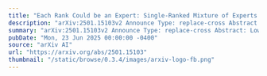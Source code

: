 ```yaml
---
title: "Each Rank Could be an Expert: Single-Ranked Mixture of Experts LoRA for Multi-Task Learning"
description: "arXiv:2501.15103v2 Announce Type: replace-cross Abstract: Low-Rank Adaptation (LoRA) is widely used for adapting large language models (LLMs) to specific domains due to its efficiency and modularity. Meanwhile, vanilla LoRA struggles with task conflicts in multi-task scenarios. Recent works adopt Mixture of Experts (MoE) by treating each LoRA module as an expert, thereby mitigating task interference through multiple specialized LoRA modules. While effective, these methods often isolate knowledge within individual tasks, failing to fully exploit the shared knowledge across related tasks. In this paper, we establish a connection between single LoRA and multi-LoRA MoE, integrating them into a unified framework. We demonstrate that the dynamic routing of multiple LoRAs is functionally equivalent to rank partitioning and block-level activation within a single LoRA. We further empirically demonstrate that finer-grained LoRA partitioning, within the same total and activated parameter constraints, leads to better performance gains across heterogeneous tasks. Building on these findings, we propose Single-ranked Mixture of Experts LoRA (textbf{SMoRA}), which embeds MoE into LoRA by textit{treating each rank as an independent expert}. With a textit{dynamic rank-wise activation} mechanism, SMoRA promotes finer-grained knowledge sharing while mitigating task conflicts. Experiments demonstrate that SMoRA activates fewer parameters yet achieves better performance in multi-task scenarios."
summary: "arXiv:2501.15103v2 Announce Type: replace-cross Abstract: Low-Rank Adaptation (LoRA) is widely used for adapting large language models (LLMs) to specific domains due to its efficiency and modularity. Meanwhile, vanilla LoRA struggles with task conflicts in multi-task scenarios. Recent works adopt Mixture of Experts (MoE) by treating each LoRA module as an expert, thereby mitigating task interference through multiple specialized LoRA modules. While effective, these methods often isolate knowledge within individual tasks, failing to fully exploit the shared knowledge across related tasks. In this paper, we establish a connection between single LoRA and multi-LoRA MoE, integrating them into a unified framework. We demonstrate that the dynamic routing of multiple LoRAs is functionally equivalent to rank partitioning and block-level activation within a single LoRA. We further empirically demonstrate that finer-grained LoRA partitioning, within the same total and activated parameter constraints, leads to better performance gains across heterogeneous tasks. Building on these findings, we propose Single-ranked Mixture of Experts LoRA (textbf{SMoRA}), which embeds MoE into LoRA by textit{treating each rank as an independent expert}. With a textit{dynamic rank-wise activation} mechanism, SMoRA promotes finer-grained knowledge sharing while mitigating task conflicts. Experiments demonstrate that SMoRA activates fewer parameters yet achieves better performance in multi-task scenarios."
pubDate: "Mon, 23 Jun 2025 00:00:00 -0400"
source: "arXiv AI"
url: "https://arxiv.org/abs/2501.15103"
thumbnail: "/static/browse/0.3.4/images/arxiv-logo-fb.png"
---
```


